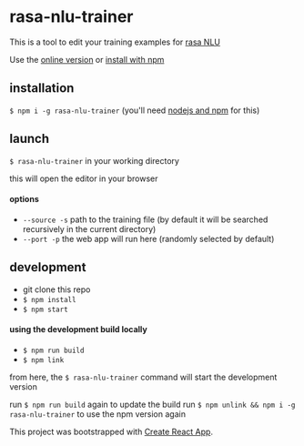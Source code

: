 # rasa-nlu-trainer
This is a tool to edit your training examples for [rasa NLU](https://github.com/golastmile/rasa_nlu)


Use the [online version](https://golastmile.github.io/rasa-nlu-trainer/) or [install with npm](#installation)

## installation

`$ npm i -g rasa-nlu-trainer` (you'll need [nodejs and npm](https://nodejs.org/) for this)

## launch
`$ rasa-nlu-trainer` in your working directory

this will open the editor in your browser

#### options
- `--source -s` path to the training file (by default it will be searched recursively in the current directory)
- `--port -p` the web app will run here (randomly selected by default)

## development

- git clone this repo
- `$ npm install`
- `$ npm start`

#### using the development build locally

- `$ npm run build`
- `$ npm link`

from here, the `$ rasa-nlu-trainer` command will start the development version

run `$ npm run build` again to update the build
run `$ npm unlink && npm i -g rasa-nlu-trainer` to use the npm version again


This project was bootstrapped with [Create React App](./CRA_README.md).
